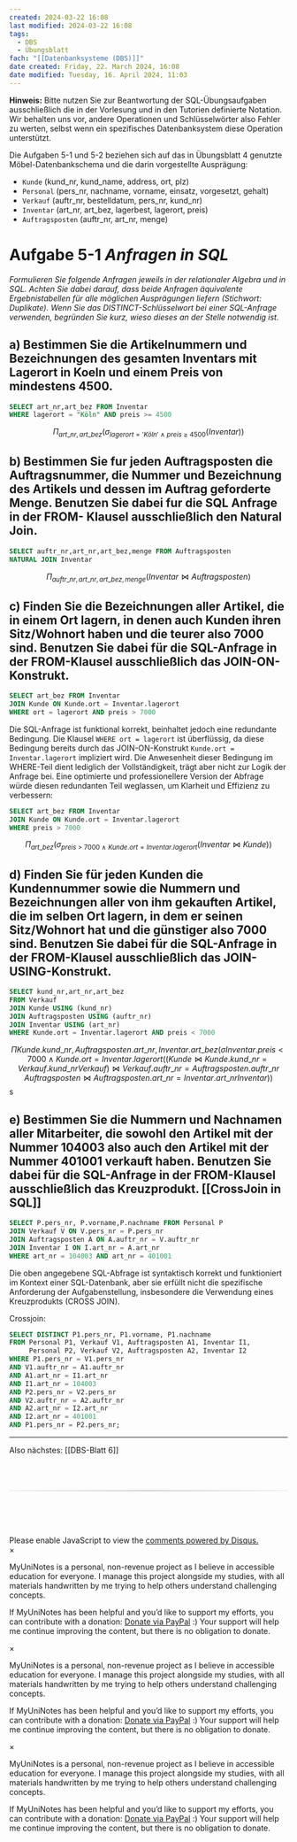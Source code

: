 ```yaml
---
created: 2024-03-22 16:08
last modified: 2024-03-22 16:08
tags:
  - DBS
  - Übungsblatt
fach: "[[Datenbanksysteme (DBS)]]"
date created: Friday, 22. March 2024, 16:08
date modified: Tuesday, 16. April 2024, 11:03
---
```


**Hinweis:** Bitte nutzen Sie zur Beantwortung der SQL-Übungsaufgaben ausschließlich die in der Vorlesung und in den Tutorien definierte Notation. Wir behalten uns vor, andere Operationen und Schlüsselwörter also Fehler zu werten, selbst wenn ein spezifisches Datenbanksystem diese Operation unterstützt.

Die Aufgaben 5-1 und 5-2 beziehen sich auf das in Übungsblatt 4 genutzte Möbel-Datenbankschema und die darin vorgestellte Ausprägung:

- `Kunde` (kund_nr, kund_name, address, ort, plz)
- `Personal` (pers_nr, nachname, vorname, einsatz, vorgesetzt, gehalt)
- `Verkauf` (auftr_nr, bestelldatum, pers_nr, kund_nr)
- `Inventar` (art_nr, art_bez, lagerbest, lagerort, preis)
- `Auftragsposten` (auftr_nr, art_nr, menge)

# Aufgabe 5-1 _Anfragen in SQL_

_Formulieren Sie folgende Anfragen jeweils in der relationaler Algebra und in SQL. Achten Sie dabei darauf, dass beide Anfragen äquivalente Ergebnistabellen für alle möglichen Ausprägungen liefern (Stichwort: Duplikate). Wenn Sie das DISTINCT-Schlüsselwort bei einer SQL-Anfrage verwenden, begründen Sie kurz, wieso dieses an der Stelle notwendig ist._

## a) Bestimmen Sie die Artikelnummern und Bezeichnungen des gesamten Inventars mit Lagerort in Koeln und einem Preis von mindestens 4500.

```sql
SELECT art_nr,art_bez FROM Inventar
WHERE lagerort = "Köln" AND preis >= 4500
```

$$\Pi_{art\_nr,art\_bez}(\sigma_{lagerort = 'Köln' \ \land \ preis \ \geq \ 4500}(Inventar))$$

## b) Bestimmen Sie fur jeden Auftragsposten die Auftragsnummer, die Nummer und Bezeichnung des Artikels und dessen im Auftrag geforderte Menge. Benutzen Sie dabei fur die SQL Anfrage in der FROM- Klausel ausschließlich den Natural Join.

```SQL
SELECT auftr_nr,art_nr,art_bez,menge FROM Auftragsposten
NATURAL JOIN Inventar
```

$$\Pi_{auftr\_nr,art\_nr,art\_bez,menge}(Inventar \bowtie Auftragsposten)$$

## c) Finden Sie die Bezeichnungen aller Artikel, die in einem Ort lagern, in denen auch Kunden ihren Sitz/Wohnort haben und die teurer also 7000 sind. Benutzen Sie dabei für die SQL-Anfrage in der FROM-Klausel ausschließlich das JOIN-ON-Konstrukt.

```SQL
SELECT art_bez FROM Inventar
JOIN Kunde ON Kunde.ort = Inventar.lagerort
WHERE ort = lagerort AND preis > 7000
```

Die SQL-Anfrage ist funktional korrekt, beinhaltet jedoch eine redundante Bedingung. Die Klausel `WHERE ort = lagerort` ist überflüssig, da diese Bedingung bereits durch das JOIN-ON-Konstrukt `Kunde.ort = Inventar.lagerort` impliziert wird. Die Anwesenheit dieser Bedingung im WHERE-Teil dient lediglich der Vollständigkeit, trägt aber nicht zur Logik der Anfrage bei. Eine optimierte und professionellere Version der Abfrage würde diesen redundanten Teil weglassen, um Klarheit und Effizienz zu verbessern:

```SQL
SELECT art_bez FROM Inventar
JOIN Kunde ON Kunde.ort = Inventar.lagerort
WHERE preis > 7000
```

$$\Pi_{art\_bez}(\sigma_{preis \ \gt \ 7000 \ \land \ Kunde.ort = Inventar.lagerort }(Inventar \bowtie Kunde))$$

## d) Finden Sie für jeden Kunden die Kundennummer sowie die Nummern und Bezeichnungen aller von ihm gekauften Artikel, die im selben Ort lagern, in dem er seinen Sitz/Wohnort hat und die günstiger also 7000 sind. Benutzen Sie dabei für die SQL-Anfrage in der FROM-Klausel ausschließlich das JOIN-USING-Konstrukt.

```SQL
SELECT kund_nr,art_nr,art_bez
FROM Verkauf
JOIN Kunde USING (kund_nr)
JOIN Auftragsposten USING (auftr_nr)
JOIN Inventar USING (art_nr)
WHERE Kunde.ort = Inventar.lagerort AND preis < 7000
```

$$ΠKunde.kund\_nr,Auftragsposten.art\_nr,Inventar.art\_bez​(σInventar.preis<7000∧Kunde.ort=Inventar.lagerort​((Kunde⋈Kunde.kund\_nr=Verkauf.kund\_nr​Verkauf)⋈Verkauf.auftr\_nr=Auftragsposten.auftr\_nr​Auftragsposten⋈Auftragsposten.art\_nr=Inventar.art\_nr​Inventar))$$
s

## e) Bestimmen Sie die Nummern und Nachnamen aller Mitarbeiter, die sowohl den Artikel mit der Nummer 104003 also auch den Artikel mit der Nummer 401001 verkauft haben. Benutzen Sie dabei für die SQL-Anfrage in der FROM-Klausel ausschließlich das Kreuzprodukt. [[CrossJoin in SQL]]

```SQL
SELECT P.pers_nr, P.vorname,P.nachname FROM Personal P
JOIN Verkauf V ON V.pers_nr = P.pers_nr
JOIN Auftragsposten A ON A.auftr_nr = V.auftr_nr
JOIN Inventar I ON I.art_nr = A.art_nr
WHERE art_nr = 104003 AND art_nr = 401001
```

Die oben angegebene SQL-Abfrage ist syntaktisch korrekt und funktioniert im Kontext einer SQL-Datenbank, aber sie erfüllt nicht die spezifische Anforderung der Aufgabenstellung, insbesondere die Verwendung eines Kreuzprodukts (CROSS JOIN).

Crossjoin:

```SQL
SELECT DISTINCT P1.pers_nr, P1.vorname, P1.nachname
FROM Personal P1, Verkauf V1, Auftragsposten A1, Inventar I1,
     Personal P2, Verkauf V2, Auftragsposten A2, Inventar I2
WHERE P1.pers_nr = V1.pers_nr
AND V1.auftr_nr = A1.auftr_nr
AND A1.art_nr = I1.art_nr
AND I1.art_nr = 104003
AND P2.pers_nr = V2.pers_nr
AND V2.auftr_nr = A2.auftr_nr
AND A2.art_nr = I2.art_nr
AND I2.art_nr = 401001
AND P1.pers_nr = P2.pers_nr;
```

---

Also nächstes: [[DBS-Blatt 6]]

<!-- DISQUS SCRIPT COMMENT START -->

<hr style="border: none; height: 2px; background: linear-gradient(to right, #f0f0f0, #ccc, #f0f0f0); margin-top: 4rem; margin-bottom: 5rem;">
<div id="disqus_thread"></div>
<script>
    /**
    *  RECOMMENDED CONFIGURATION VARIABLES: EDIT AND UNCOMMENT THE SECTION BELOW TO INSERT DYNAMIC VALUES FROM YOUR PLATFORM OR CMS.
    *  LEARN WHY DEFINING THESE VARIABLES IS IMPORTANT: https://disqus.com/admin/universalcode/#configuration-variables    */
    /*
    var disqus_config = function () {
    this.page.url = PAGE_URL;  // Replace PAGE_URL with your page's canonical URL variable
    this.page.identifier = PAGE_IDENTIFIER; // Replace PAGE_IDENTIFIER with your page's unique identifier variable
    };
    */
    (function() { // DON'T EDIT BELOW THIS LINE
    var d = document, s = d.createElement('script');
    s.src = 'https://myuninotes.disqus.com/embed.js';
    s.setAttribute('data-timestamp', +new Date());
    (d.head || d.body).appendChild(s);
    })();
</script>
<noscript>Please enable JavaScript to view the <a href="https://disqus.com/?ref_noscript">comments powered by Disqus.</a></noscript>

<!-- DISQUS SCRIPT COMMENT END -->

<!-- Modal START -->
<div id="myModal" class="modal">
  <div class="modal-content">
    <span id="closeModal" class="close">&times;</span>
    <p class="modal-text">
      <span class="modal-highlight">MyUniNotes is a personal, non-revenue project as I believe in accessible education for everyone.</span> I manage this project alongside my studies, with all materials handwritten by me trying to help others understand challenging concepts.
    </p>
    <p class="modal-text">
      If MyUniNotes has been helpful and you’d like to support my efforts, <span class="modal-highlight"> you can contribute with a donation: <a class="modal-dono-link" href="https://paypal.me/myuninotes4u">Donate via PayPal</a> :) </span> Your support will help me continue improving the content, but there is no obligation to donate.
    </p>
  </div>
</div>

<script>
  // JavaScript to display the modal on page load
  document.addEventListener('DOMContentLoaded', function() {
    // Generate a random number between 1 and 1
    // Wanted it to load with a adjustable probability for every page load but did not work, as DOM is loaded only once. Therefore now loading it every time website is visited and DOM is loaded.
    const randomNumber = Math.floor(Math.random() * 1) + 1; 
    console.log(randomNumber)
    if (randomNumber === 1) {
      setTimeout(function() {
        const modal = document.getElementById('myModal');
        if (modal) {
          modal.classList.add('show');
        }
      }, 1000); // Adjust the delay as needed

      const closeModal = document.getElementById('closeModal');
      if (closeModal) {
        closeModal.addEventListener('click', function() {
          const modal = document.getElementById('myModal');
          if (modal) {
            modal.classList.remove('show');
          }
        });
      }
    } else {
      // Ensure the modal is hidden if the random number is not 1
      const modal = document.getElementById('myModal');
      if (modal) {
        modal.style.display = 'none';
      }
    }
  });
</script>
<!-- Modal END -->

<!-- Modal START -->
<div id="myModal" class="modal">
  <div class="modal-content">
    <span id="closeModal" class="close">&times;</span>
    <p class="modal-text">
      <span class="modal-highlight">MyUniNotes is a personal, non-revenue project as I believe in accessible education for everyone.</span> I manage this project alongside my studies, with all materials handwritten by me trying to help others understand challenging concepts.
    </p>
    <p class="modal-text">
      If MyUniNotes has been helpful and you’d like to support my efforts, <span class="modal-highlight"> you can contribute with a donation: <a class="modal-dono-link" href="https://paypal.me/myuninotes4u">Donate via PayPal</a> :) </span> Your support will help me continue improving the content, but there is no obligation to donate.
    </p>
  </div>
</div>

<script>
  // JavaScript to display the modal on page load
  document.addEventListener('DOMContentLoaded', function() {
    // Generate a random number between 1 and 1
    // Wanted it to load with a adjustable probability for every page load but did not work, as DOM is loaded only once. Therefore now loading it every time website is visited and DOM is loaded.
    const randomNumber = Math.floor(Math.random() * 1) + 1; 
    console.log(randomNumber)
    if (randomNumber === 1) {
      setTimeout(function() {
        const modal = document.getElementById('myModal');
        if (modal) {
          modal.classList.add('show');
        }
      }, 1000); // Adjust the delay as needed

      const closeModal = document.getElementById('closeModal');
      if (closeModal) {
        closeModal.addEventListener('click', function() {
          const modal = document.getElementById('myModal');
          if (modal) {
            modal.classList.remove('show');
          }
        });
      }
    } else {
      // Ensure the modal is hidden if the random number is not 1
      const modal = document.getElementById('myModal');
      if (modal) {
        modal.style.display = 'none';
      }
    }
  });
</script>
<!-- Modal END -->

<!-- Modal START -->
<div id="myModal" class="modal">
  <div class="modal-content">
    <span id="closeModal" class="close">&times;</span>
    <p class="modal-text">
      <span class="modal-highlight">MyUniNotes is a personal, non-revenue project as I believe in accessible education for everyone.</span> I manage this project alongside my studies, with all materials handwritten by me trying to help others understand challenging concepts.
    </p>
    <p class="modal-text">
      If MyUniNotes has been helpful and you’d like to support my efforts, <span class="modal-highlight"> you can contribute with a donation: <a class="modal-dono-link" href="https://paypal.me/myuninotes4u">Donate via PayPal</a> :) </span> Your support will help me continue improving the content, but there is no obligation to donate.
    </p>
  </div>
</div>

<script>
  // JavaScript to display the modal on page load
  document.addEventListener('DOMContentLoaded', function() {
    // Generate a random number between 1 and 1
    // Wanted it to load with a adjustable probability for every page load but did not work, as DOM is loaded only once. Therefore now loading it every time website is visited and DOM is loaded.
    const randomNumber = Math.floor(Math.random() * 1) + 1; 
    console.log(randomNumber)
    if (randomNumber === 1) {
      setTimeout(function() {
        const modal = document.getElementById('myModal');
        if (modal) {
          modal.classList.add('show');
        }
      }, 1000); // Adjust the delay as needed

      const closeModal = document.getElementById('closeModal');
      if (closeModal) {
        closeModal.addEventListener('click', function() {
          const modal = document.getElementById('myModal');
          if (modal) {
            modal.classList.remove('show');
          }
        });
      }
    } else {
      // Ensure the modal is hidden if the random number is not 1
      const modal = document.getElementById('myModal');
      if (modal) {
        modal.style.display = 'none';
      }
    }
  });
</script>
<!-- Modal END -->
